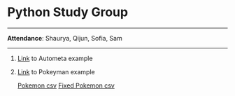 # Python Study Group
---

**Attendance**: Shaurya, Qijun, Sofia, Sam

---

 1. [Link](https://github.com/ComBEE-UW-Madison/PythonStudyGroup/tree/master/2019Spring/apr11) to Autometa example

 2. [Link](https://github.com/ComBEE-UW-Madison/PythonStudyGroup/blob/master/2018Fall/PokeyMans.ipynb) to Pokeyman example

    [Pokemon csv](https://elitedatascience.com/wp-content/uploads/2017/04/Pokemon.csv)
    [Fixed Pokemon csv](../2018Fall/Pokemon.csv)
